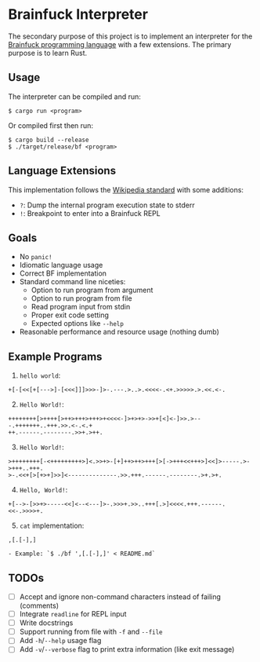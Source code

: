 # Brainfuck Interpreter
The secondary purpose of this project is to implement an interpreter for the
[Brainfuck programming language](https://en.wikipedia.org/wiki/Brainfuck) with
a few extensions. The primary purpose is to learn Rust.



## Usage
The interpreter can be compiled and run:
```
$ cargo run <program>
```
Or compiled first then run:
```
$ cargo build --release
$ ./target/release/bf <program>
```



## Language Extensions
This implementation follows the
[Wikipedia standard](https://en.wikipedia.org/wiki/Brainfuck#Commands) with
some additions:
- `?`: Dump the internal program execution state to stderr
- `!`: Breakpoint to enter into a Brainfuck REPL



## Goals
- No `panic!`
- Idiomatic language usage
- Correct BF implementation
- Standard command line niceties:
    - Option to run program from argument
    - Option to run program from file
    - Read program input from stdin
    - Proper exit code setting
    - Expected options like `--help`
- Reasonable performance and resource usage (nothing dumb)



## Example Programs
1. `hello world`:
```
+[-[<<[+[--->]-[<<<]]]>>>-]>-.---.>..>.<<<<-.<+.>>>>>.>.<<.<-.
```

2. `Hello World!`:
```
++++++++[>++++[>++>+++>+++>+<<<<-]>+>+>->>+[<]<-]>>.>---.+++++++..+++.>>.<-.<.+
++.------.--------.>>+.>++.
```

3. `Hello World!`:
```
>++++++++[-<+++++++++>]<.>>+>-[+]++>++>+++[>[->+++<<+++>]<<]>-----.>->+++..+++.
>-.<<+[>[+>+]>>]<--------------.>>.+++.------.--------.>+.>+.
```

4. `Hello, World!`:
```
+[-->-[>>+>-----<<]<--<---]>-.>>>+.>>..+++[.>]<<<<.+++.------.<<-.>>>>+.
```

5. `cat` implementation:
```
,[.[-],]
```

    - Example: `$ ./bf ',[.[-],]' < README.md`

## TODOs
- [ ] Accept and ignore non-command characters instead of failing (comments)
- [ ] Integrate `readline` for REPL input
- [ ] Write docstrings
- [ ] Support running from file with `-f` and `--file`
- [ ] Add `-h`/`--help` usage flag
- [ ] Add `-v`/`--verbose` flag to print extra information (like exit message)
